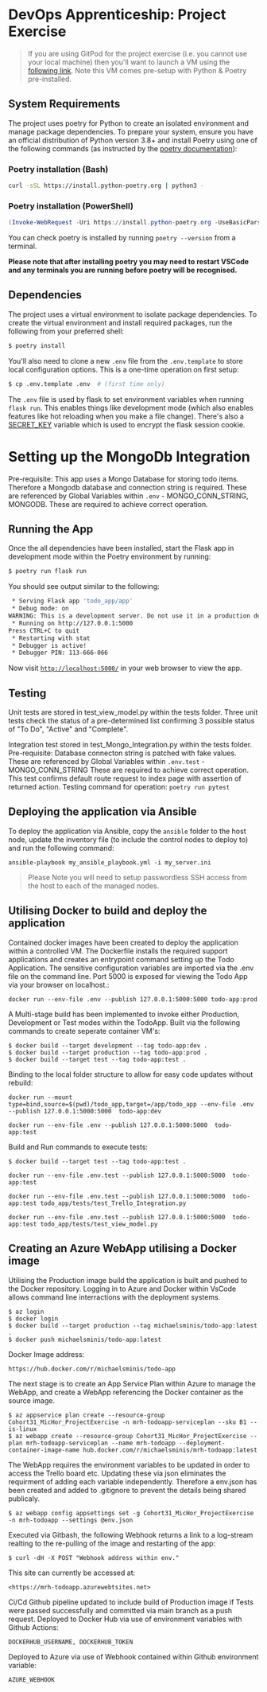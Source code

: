 # DevOps Apprenticeship: Project Exercise

> If you are using GitPod for the project exercise (i.e. you cannot use your local machine) then you'll want to launch a VM using the [following link](https://gitpod.io/#https://github.com/CorndelWithSoftwire/DevOps-Course-Starter). Note this VM comes pre-setup with Python & Poetry pre-installed.

## System Requirements

The project uses poetry for Python to create an isolated environment and manage package dependencies. To prepare your system, ensure you have an official distribution of Python version 3.8+ and install Poetry using one of the following commands (as instructed by the [poetry documentation](https://python-poetry.org/docs/#system-requirements)):

### Poetry installation (Bash)

```bash
curl -sSL https://install.python-poetry.org | python3 -
```

### Poetry installation (PowerShell)

```powershell
(Invoke-WebRequest -Uri https://install.python-poetry.org -UseBasicParsing).Content | py -
```

You can check poetry is installed by running `poetry --version` from a terminal.

**Please note that after installing poetry you may need to restart VSCode and any terminals you are running before poetry will be recognised.**

## Dependencies

The project uses a virtual environment to isolate package dependencies. To create the virtual environment and install required packages, run the following from your preferred shell:

```bash
$ poetry install
```

You'll also need to clone a new `.env` file from the `.env.template` to store local configuration options. This is a one-time operation on first setup:

```bash
$ cp .env.template .env  # (first time only)
```

The `.env` file is used by flask to set environment variables when running `flask run`. This enables things like development mode (which also enables features like hot reloading when you make a file change). There's also a [SECRET_KEY](https://flask.palletsprojects.com/en/2.3.x/config/#SECRET_KEY) variable which is used to encrypt the flask session cookie.

# Setting up the MongoDb Integration

Pre-requisite: This app uses a Mongo Database for storing todo items. Therefore a Mongodb database and connection string is required. These are referenced by Global Variables within `.env` - 
  MONGO_CONN_STRING, MONGODB.
These are required to achieve correct operation.

## Running the App

Once the all dependencies have been installed, start the Flask app in development mode within the Poetry environment by running:
```bash
$ poetry run flask run
```

You should see output similar to the following:
```bash
 * Serving Flask app 'todo_app/app'
 * Debug mode: on
WARNING: This is a development server. Do not use it in a production deployment. Use a production WSGI server instead.
 * Running on http://127.0.0.1:5000
Press CTRL+C to quit
 * Restarting with stat
 * Debugger is active!
 * Debugger PIN: 113-666-066
```
Now visit [`http://localhost:5000/`](http://localhost:5000/) in your web browser to view the app.

## Testing

Unit tests are stored in test_view_model.py within the tests folder. 
Three unit tests check the status of a pre-determined list confirming 3 possible status of "To Do", "Active" and "Complete".

Integration test stored in test_Mongo_Integration.py within the tests folder.
Pre-requisite: Database connecton string is patched with fake values. These are referenced by Global Variables within `.env.test` - 
  MONGO_CONN_STRING
These are required to achieve correct operation. This test confirms default route request to index page with assertion of returned action.
Testing command for operation: `poetry run pytest`

## Deploying the application via Ansible

To deploy the application via Ansible, copy the `ansible` folder to the host node, update the inventory file (to include the control nodes to deploy to) and run the following command:

```
ansible-playbook my_ansible_playbook.yml -i my_server.ini
```

>Please Note you will need to setup passwordless SSH access from the host to each of the managed nodes.

## Utilising Docker to build and deploy the application

Contained docker images have been created to deploy the application within a controlled VM. The Dockerfile installs the required support applications and creates an entrypoint command setting up the Todo Application. The sensitive configuration variables are imported via the .env file on the command line. Port 5000 is exposed for viewing the Todo App via your browser on localhost.:

```
docker run --env-file .env --publish 127.0.0.1:5000:5000 todo-app:prod
```

A Multi-stage build has been implemented to invoke either Production, Development or Test modes within the TodoApp. Built via the following commands to create seperate container VM's: 

```
$ docker build --target development --tag todo-app:dev .
$ docker build --target production --tag todo-app:prod .
$ docker build --target test --tag todo-app:test .
```
Binding to the local folder structure to allow for easy code updates without rebuild:

```
docker run --mount type=bind,source=$(pwd)/todo_app,target=/app/todo_app --env-file .env --publish 127.0.0.1:5000:5000  todo-app:dev

docker run --env-file .env --publish 127.0.0.1:5000:5000  todo-app:test
```
Build and Run commands to execute tests:
```
$ docker build --target test --tag todo-app:test .

docker run --env-file .env.test --publish 127.0.0.1:5000:5000  todo-app:test

docker run --env-file .env.test --publish 127.0.0.1:5000:5000  todo-app:test todo_app/tests/test_Trello_Integration.py

docker run --env-file .env.test --publish 127.0.0.1:5000:5000  todo-app:test todo_app/tests/test_view_model.py
```

## Creating an Azure WebApp utilising a Docker image

Utilising the Production image build the application is built and pushed to the Docker repository. Logging in to Azure and Docker within VsCode allows command line interractions with the deployment systems.

```
$ az login
$ docker login
$ docker build --target production --tag michaelsminis/todo-app:latest .
$ docker push michaelsminis/todo-app:latest
```
Docker Image address:
```
https://hub.docker.com/r/michaelsminis/todo-app
```

The next stage is to create an App Service Plan within Azure to manage the WebApp, and create a WebApp referencing the Docker container as the source image.

```
$ az appservice plan create --resource-group Cohort31_MicHor_ProjectExercise -n mrh-todoapp-serviceplan --sku B1 --is-linux
$ az webapp create --resource-group Cohort31_MicHor_ProjectExercise --plan mrh-todoapp-serviceplan --name mrh-todoapp --deployment-container-image-name hub.docker.com/r/michaelsminis/mrh-todoapp:latest
```

The WebApp requires the environment variables to be updated in order to access the Trello board etc. Updating these via json eliminates the requirment of adding each variable independently. Therefore a env.json has been created and added to .gitignore to prevent the details being shared publicaly.

```
$ az webapp config appsettings set -g Cohort31_MicHor_ProjectExercise -n mrh-todoapp --settings @env.json
```
Executed via Gitbash, the following Webhook returns a link to a log-stream realting to the re-pulling of the image and restarting of the app:

```
$ curl -dH -X POST "Webhook address within env."
```
This site can currently be accessed at:
```
<https://mrh-todoapp.azurewebtsites.net>
```
Ci/Cd Github pipeline updated to include build of Production image if Tests were passed successfully and committed via main branch as a push request. 
Deployed to Docker Hub via use of environment variables with Github Actions: 
```
DOCKERHUB_USERNAME, DOCKERHUB_TOKEN
```
Deployed to Azure via use of Webhook contained within Github environment variable:
```
AZURE_WEBHOOK
```